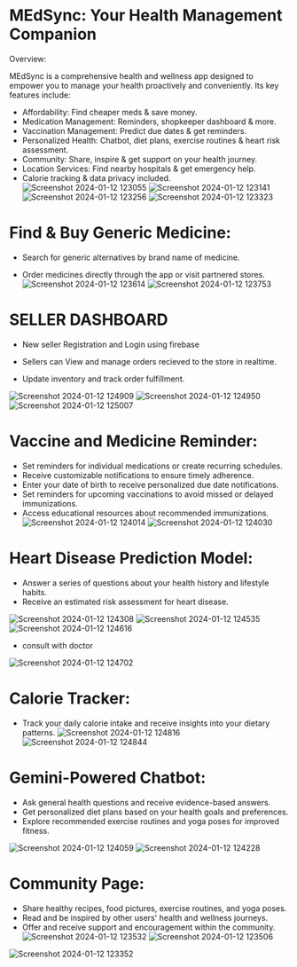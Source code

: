 # MEdSync: Your Health Management Companion

Overview:

MEdSync is a comprehensive health and wellness app designed to empower you to manage your health proactively and conveniently. Its key features include:
* Affordability: Find cheaper meds & save money.
* Medication Management: Reminders, shopkeeper dashboard & more.
* Vaccination Management: Predict due dates & get reminders.
* Personalized Health: Chatbot, diet plans, exercise routines & heart risk assessment.
* Community: Share, inspire & get support on your health journey.
* Location Services: Find nearby hospitals & get emergency help.
* Calorie tracking & data privacy included.
  <br>
![Screenshot 2024-01-12 123055](https://github.com/Parthyadav05/MEdSync/assets/122090751/ba73064a-6ccb-462b-8968-bf0bd6eb028d)
![Screenshot 2024-01-12 123141](https://github.com/Parthyadav05/MEdSync/assets/122090751/d6d785d8-4471-4be1-8867-89eb1b9bbb3a)
![Screenshot 2024-01-12 123256](https://github.com/Parthyadav05/MEdSync/assets/122090751/c3d75b33-f14e-4adf-a5b8-f4efe3eb1538)
![Screenshot 2024-01-12 123323](https://github.com/Parthyadav05/MEdSync/assets/122090751/af415854-a355-4e10-b08b-0136c9c3c260)

# Find & Buy Generic Medicine:

* Search for generic alternatives by brand name of medicine.

* Order medicines directly through the app or visit partnered stores.
![Screenshot 2024-01-12 123614](https://github.com/Parthyadav05/MEdSync/assets/122090751/349d39d5-8787-48f1-8007-ce0bbc75f137)
![Screenshot 2024-01-12 123753](https://github.com/Parthyadav05/MEdSync/assets/122090751/d240b0bb-3e37-4c53-85fa-f99055d7bc8a)
# SELLER DASHBOARD
* New seller Registration and Login using firebase 

* Sellers can View and manage orders recieved to the store in realtime.
* Update inventory and track order fulfillment.

  
![Screenshot 2024-01-12 124909](https://github.com/Parthyadav05/MEdSync/assets/122090751/631fc7fd-6add-4b78-bff6-1a3ce113d422)
![Screenshot 2024-01-12 124950](https://github.com/Parthyadav05/MEdSync/assets/122090751/a9debf36-7d92-47dc-8dd8-186e2be4094d)
![Screenshot 2024-01-12 125007](https://github.com/Parthyadav05/MEdSync/assets/122090751/03ca6f42-91c5-493b-a372-476b9d85a144)
# Vaccine and Medicine Reminder:
* Set reminders for individual medications or create recurring schedules.
* Receive customizable notifications to ensure timely adherence.
* Enter your date of birth to receive personalized due date notifications.
* Set reminders for upcoming vaccinations to avoid missed or delayed immunizations.
* Access educational resources about recommended immunizations.
![Screenshot 2024-01-12 124014](https://github.com/Parthyadav05/MEdSync/assets/122090751/cf135395-18b4-4f3d-bc1d-0f77d17472ce)
![Screenshot 2024-01-12 124030](https://github.com/Parthyadav05/MEdSync/assets/122090751/db5416cc-bd1d-4d3d-b19c-530186bea77e)
# Heart Disease Prediction Model:

* Answer a series of questions about your health history and lifestyle habits.
* Receive an estimated risk assessment for heart disease.

![Screenshot 2024-01-12 124308](https://github.com/Parthyadav05/MEdSync/assets/122090751/f503a839-782e-42a0-a9cc-742ebd04f1bb)
![Screenshot 2024-01-12 124535](https://github.com/Parthyadav05/MEdSync/assets/122090751/3264f327-bd13-4627-8240-728df2942189)
![Screenshot 2024-01-12 124616](https://github.com/Parthyadav05/MEdSync/assets/122090751/f161faca-d9f6-4c29-8877-771f78830e3e)
<br>
* consult with doctor
  
![Screenshot 2024-01-12 124702](https://github.com/Parthyadav05/MEdSync/assets/122090751/d2584c9d-b313-4f35-a2e0-8c1eea2c08c5)
# Calorie Tracker:
* Track your daily calorie intake and receive insights into your dietary patterns.
![Screenshot 2024-01-12 124816](https://github.com/Parthyadav05/MEdSync/assets/122090751/2469f924-8579-4564-aa96-b3b467464808)
![Screenshot 2024-01-12 124844](https://github.com/Parthyadav05/MEdSync/assets/122090751/69f1fcd3-f25c-4394-9dff-b3904efae433)




# Gemini-Powered Chatbot:
* Ask general health questions and receive evidence-based answers.
* Get personalized diet plans based on your health goals and preferences.
* Explore recommended exercise routines and yoga poses for improved fitness.

![Screenshot 2024-01-12 124059](https://github.com/Parthyadav05/MEdSync/assets/122090751/5978d027-23cd-4625-9470-d952eeb2b65a)
![Screenshot 2024-01-12 124228](https://github.com/Parthyadav05/MEdSync/assets/122090751/f6edb4bf-5f8a-4a0c-8a8d-b0616a05bf7d)




# Community Page:
* Share healthy recipes, food pictures, exercise routines, and yoga poses.
* Read and be inspired by other users' health and wellness journeys.
* Offer and receive support and encouragement within the community.
![Screenshot 2024-01-12 123532](https://github.com/Parthyadav05/MEdSync/assets/122090751/4a49eb04-f173-4ef1-8d77-68b1566c30c3)
![Screenshot 2024-01-12 123506](https://github.com/Parthyadav05/MEdSync/assets/122090751/0e5f179d-fc23-4cde-9084-5ccbe7fb5fcc)

![Screenshot 2024-01-12 123352](https://github.com/Parthyadav05/MEdSync/assets/122090751/8e654645-9bc9-442e-a59a-88ce10bbc051)




